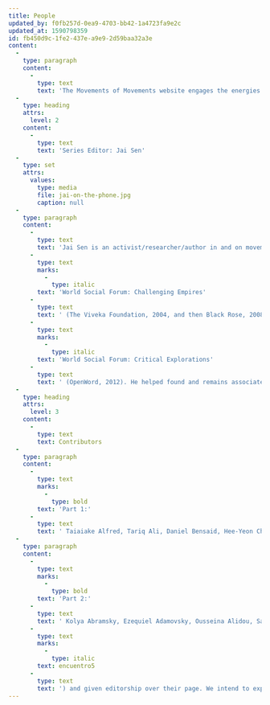 ```yaml
---
title: People
updated_by: f0fb257d-0ea9-4703-bb42-1a4723fa9e2c
updated_at: 1590798359
id: fb450d9c-1fe2-437e-a9e9-2d59baa32a3e
content:
  -
    type: paragraph
    content:
      -
        type: text
        text: 'The Movements of Movements website engages the energies of many actors, including the original book series’ editor and contributors. However, it extends well beyond these circles to include the conversations and participants in book-related events and also, more fundamentally, those who are concerned about the issues raised in the series.'
  -
    type: heading
    attrs:
      level: 2
    content:
      -
        type: text
        text: 'Series Editor: Jai Sen'
  -
    type: set
    attrs:
      values:
        type: media
        file: jai-on-the-phone.jpg
        caption: null
  -
    type: paragraph
    content:
      -
        type: text
        text: 'Jai Sen is an activist/researcher/author in and on movement. Earlier an organiser in social movement living in Calcutta (now Kolkata), then a researcher into popular movement for a place to live, for the past decade and more he has worked to promote critical engagement with the World Social Forum and emerging world movement—as moderator of the listserve WSMDiscuss, as organiser of meetings and discussions across movements in the course of the World Social Forum, and as editor of several books. These include—with Anita Anand, Arturo Escobar, and the late Peter Waterman, '
      -
        type: text
        marks:
          -
            type: italic
        text: 'World Social Forum: Challenging Empires'
      -
        type: text
        text: ' (The Viveka Foundation, 2004, and then Black Rose, 2008) and with the late Peter Waterman, '
      -
        type: text
        marks:
          -
            type: italic
        text: 'World Social Forum: Critical Explorations'
      -
        type: text
        text: ' (OpenWord, 2012). He helped found and remains associated with CACIM and OpenWord. He now lives both in New Delhi, India, and in Ottawa, on unceded Anishinaabe territory in Canada / on Turtle Island.'
  -
    type: heading
    attrs:
      level: 3
    content:
      -
        type: text
        text: Contributors
  -
    type: paragraph
    content:
      -
        type: text
        marks:
          -
            type: bold
        text: 'Part 1:'
      -
        type: text
        text: ' Taiaiake Alfred, Tariq Ali, Daniel Bensaid, Hee-Yeon Cho, Ashok Choudhary, Lee Cormie, Jeff Corntassel, Laurence Cox, Guillermo Delgado-P, Andre Drainville, David Featherstone, Christopher Gunderson, Emilie Hayes, Francois Houtart, Fouad Kalouche, Alex Khasnabish, Xochitl Leyva Solano, Roma Malik, David McNally, Roel Meijer, Eric Mielants, Peter North, Shailja Patel, Emir Sader, Andrea Smith, Anand Teltumbde, James Toth, Virginia Vargas, and Peter Waterman.'
  -
    type: paragraph
    content:
      -
        type: text
        marks:
          -
            type: bold
        text: 'Part 2:'
      -
        type: text
        text: ' Kolya Abramsky, Ezequiel Adamovsky, Ousseina Alidou, Samir Amin, Chris Carlsson, John Brown Childs, Lee Cormie, Anila Daulatzai, Massimo De Angelis, The Free Association, David Graeber, Josephine Ho, John Holloway, François Houtart, Jeffrey Juris, Michael Löwy, Tomás Mac Sheoin, Matt Meyer, Muto Ichiyo, Rodrigo Nunes, Michal Osterweil, Shailja Patel, Geoffrey Pleyers, Stephanie Ross, and Nicola Yeates.We are working on adding pages for each of the volumes'' contributors. Each author will be added by the site administrators (at '
      -
        type: text
        marks:
          -
            type: italic
        text: encuentro5
      -
        type: text
        text: ') and given editorship over their page. We intend to expand this incrementally based on capacity and direct requests from the authors.'
---
```

